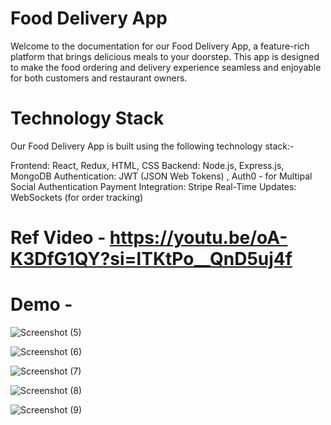 # Food Delivery App
Welcome to the documentation for our Food Delivery App, a feature-rich platform that brings delicious meals to your doorstep. This app is designed to make the food ordering and delivery experience seamless and enjoyable for both customers and restaurant owners.

# Technology Stack
Our Food Delivery App is built using the following technology stack:-

Frontend: React, Redux, HTML, CSS
Backend: Node.js, Express.js, MongoDB
Authentication: JWT (JSON Web Tokens) ,  Auth0 - for Multipal Social Authentication
Payment Integration: Stripe
Real-Time Updates: WebSockets (for order tracking)

# Ref Video -   https://youtu.be/oA-K3DfG1QY?si=lTKtPo__QnD5uj4f

# Demo - 
![Screenshot (5)](https://github.com/Daarak-Sedo/Food-Delivery-App-With-Auth0-by-Maltipal-Authentication/assets/107810689/11d76bd7-f9d3-4b42-908f-03c2329469b3)

![Screenshot (6)](https://github.com/Daarak-Sedo/Food-Delivery-App-With-Auth0-by-Maltipal-Authentication/assets/107810689/f6eb0367-b9e5-4ed3-ae9e-39fb50548cd2)

![Screenshot (7)](https://github.com/Daarak-Sedo/Food-Delivery-App-With-Auth0-by-Maltipal-Authentication/assets/107810689/4c596933-9e68-4d65-a2b1-bcf4ae1b0a83)


![Screenshot (8)](https://github.com/Daarak-Sedo/Food-Delivery-App-With-Auth0-by-Maltipal-Authentication/assets/107810689/f5a73623-6282-42ac-b3ff-1cb2d3981a33)

![Screenshot (9)](https://github.com/Daarak-Sedo/Food-Delivery-App-With-Auth0-by-Maltipal-Authentication/assets/107810689/06245d09-d1f9-4b73-824c-c0d5068ac4c6)

